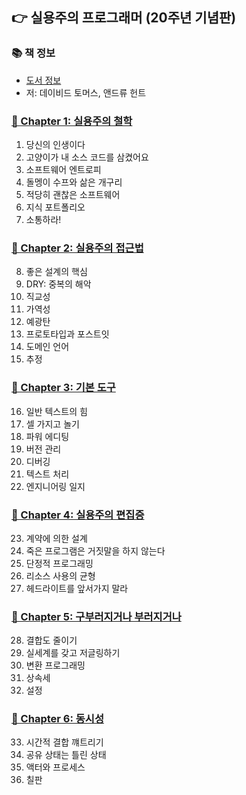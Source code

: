 ## 👉 실용주의 프로그래머 (20주년 기념판)

### 📚 책 정보
- [도서 정보](http://www.yes24.com/Product/Goods/107077663)
- 저: 데이비드 토머스, 앤드류 헌트

### [🤔 Chapter 1: 실용주의 철학](https://github.com/saseungmin/reading_books_record_repository/tree/master/summarize_books_in_markdown/%EC%8B%A4%EC%9A%A9%EC%A3%BC%EC%9D%98%20%ED%94%84%EB%A1%9C%EA%B7%B8%EB%9E%98%EB%A8%B8/Chapter%201)
1. 당신의 인생이다
2. 고양이가 내 소스 코드를 삼켰어요
3. 소프트웨어 엔트로피
4. 돌멩이 수프와 삶은 개구리
5. 적당히 괜찮은 소프트웨어
6. 지식 포트폴리오
7. 소통하라!

### [🤔 Chapter 2: 실용주의 접근법](https://github.com/saseungmin/reading_books_record_repository/tree/master/summarize_books_in_markdown/%EC%8B%A4%EC%9A%A9%EC%A3%BC%EC%9D%98%20%ED%94%84%EB%A1%9C%EA%B7%B8%EB%9E%98%EB%A8%B8/Chapter%202)
8. 좋은 설계의 핵심
9. DRY: 중복의 해악
10. 직교성
11. 가역성
12. 예광탄
13. 프로토타입과 포스트잇
14. 도메인 언어
15. 추정

### [🤔 Chapter 3: 기본 도구](https://github.com/saseungmin/reading_books_record_repository/tree/master/summarize_books_in_markdown/%EC%8B%A4%EC%9A%A9%EC%A3%BC%EC%9D%98%20%ED%94%84%EB%A1%9C%EA%B7%B8%EB%9E%98%EB%A8%B8/Chapter%203)
16. 일반 텍스트의 힘
17. 셀 가지고 놀기
18. 파워 에디팅
19. 버전 관리
20. 디버깅
21. 텍스트 처리
22. 엔지니어링 일지

### [🤔 Chapter 4: 실용주의 편집증](https://github.com/saseungmin/reading_books_record_repository/tree/master/summarize_books_in_markdown/%EC%8B%A4%EC%9A%A9%EC%A3%BC%EC%9D%98%20%ED%94%84%EB%A1%9C%EA%B7%B8%EB%9E%98%EB%A8%B8/Chapter%204)
23. 계약에 의한 설계
24. 죽은 프로그램은 거짓말을 하지 않는다
25. 단정적 프로그래밍
26. 리소스 사용의 균형
27. 헤드라이트를 앞서가지 말라

### [🤔 Chapter 5: 구부러지거나 부러지거나](https://github.com/saseungmin/reading_books_record_repository/tree/master/summarize_books_in_markdown/%EC%8B%A4%EC%9A%A9%EC%A3%BC%EC%9D%98%20%ED%94%84%EB%A1%9C%EA%B7%B8%EB%9E%98%EB%A8%B8/Chapter%205)
28. 결합도 줄이기
29. 실세계를 갖고 저글링하기
30. 변환 프로그래밍
31. 상속세
32. 설정

### [🤔 Chapter 6: 동시성](https://github.com/saseungmin/reading_books_record_repository/tree/master/summarize_books_in_markdown/%EC%8B%A4%EC%9A%A9%EC%A3%BC%EC%9D%98%20%ED%94%84%EB%A1%9C%EA%B7%B8%EB%9E%98%EB%A8%B8/Chapter%206)
33. 시간적 결합 꺠트리기
34. 공유 상태는 틀린 상태
35. 액터와 프로세스
36. 칠판
